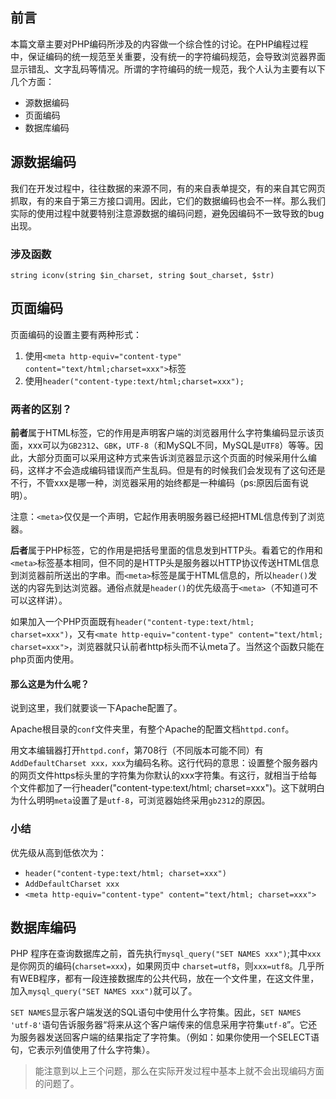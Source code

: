 ## 前言

本篇文章主要对PHP编码所涉及的内容做一个综合性的讨论。在PHP编程过程中，保证编码的统一规范至关重要，没有统一的字符编码规范，会导致浏览器界面显示错乱、文字乱码等情况。所谓的字符编码的统一规范，我个人认为主要有以下几个方面：

* 源数据编码
* 页面编码
* 数据库编码

## 源数据编码

我们在开发过程中，往往数据的来源不同，有的来自表单提交，有的来自其它网页抓取，有的来自于第三方接口调用。因此，它们的数据编码也会不一样。那么我们实际的使用过程中就要特别注意源数据的编码问题，避免因编码不一致导致的bug出现。

### 涉及函数

    string iconv(string $in_charset, string $out_charset, $str)

## 页面编码

页面编码的设置主要有两种形式：

1. 使用`<meta http-equiv="content-type" content="text/html;charset=xxx">`标签
2. 使用`header("content-type:text/html;charset=xxx");`

### 两者的区别？

**前者**属于HTML标签，它的作用是声明客户端的浏览器用什么字符集编码显示该页面，xxx可以为`GB2312`、`GBK`，`UTF-8`（和MySQL不同，MySQL是`UTF8`）等等。因此，大部分页面可以采用这种方式来告诉浏览器显示这个页面的时候采用什么编码，这样才不会造成编码错误而产生乱码。但是有的时候我们会发现有了这句还是不行，不管xxx是哪一种，浏览器采用的始终都是一种编码（ps:原因后面有说明）。

注意：`<meta>`仅仅是一个声明，它起作用表明服务器已经把HTML信息传到了浏览器。

**后者**属于PHP标签，它的作用是把括号里面的信息发到HTTP头。看着它的作用和`<meta>`标签基本相同，但不同的是HTTP头是服务器以HTTP协议传送HTML信息到浏览器前所送出的字串。而`<meta>`标签是属于HTML信息的，所以`header()`发送的内容先到达浏览器。通俗点就是`header()`的优先级高于`<meta>`（不知道可不可以这样讲）。

如果加入一个PHP页面既有`header("content-type:text/html; charset=xxx")`，又有`<mate http-equiv="content-type" content="text/html; charset=xxx">`，浏览器就只认前者http标头而不认meta了。当然这个函数只能在php页面内使用。

#### 那么这是为什么呢？

说到这里，我们就要谈一下Apache配置了。

Apache根目录的`conf`文件夹里，有整个Apache的配置文档`httpd.conf`。 

用文本编辑器打开`httpd.conf`，第708行（不同版本可能不同）有`AddDefaultCharset xxx，xxx`为编码名称。这行代码的意思：设置整个服务器内的网页文件https标头里的字符集为你默认的xxx字符集。有这行，就相当于给每个文件都加了一行header("content-type:text/html; charset=xxx")。这下就明白为什么明明`meta`设置了是`utf-8`，可浏览器始终采用`gb2312`的原因。

### 小结

优先级从高到低依次为：

* `header("content-type:text/html; charset=xxx")`
* `AddDefaultCharset xxx`
* `<meta http-equiv="content-type" content="text/html; charset=xxx">`

## 数据库编码

PHP 程序在查询数据库之前，首先执行`mysql_query("SET NAMES xxx")`;其中`xxx`是你网页的编码(`charset=xxx`)，如果网页中 `charset=utf8`，则`xxx=utf8`。几乎所有WEB程序，都有一段连接数据库的公共代码，放在一个文件里，在这文件里，加入`mysql_query("SET NAMES xxx")`就可以了。 

`SET NAMES`显示客户端发送的SQL语句中使用什么字符集。因此，`SET NAMES 'utf-8'`语句告诉服务器“将来从这个客户端传来的信息采用字符集`utf-8`”。它还为服务器发送回客户端的结果指定了字符集。（例如：如果你使用一个SELECT语句，它表示列值使用了什么字符集）。

> 能注意到以上三个问题，那么在实际开发过程中基本上就不会出现编码方面的问题了。


 





